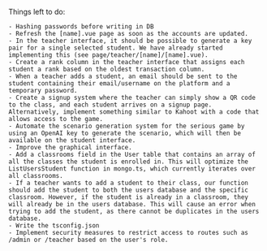 Things left to do:

    - Hashing passwords before writing in DB
    - Refresh the [name].vue page as soon as the accounts are updated.
    - In the teacher interface, it should be possible to generate a key pair for a single selected student. We have already started implementing this (see page/teacher/[name]/[name].vue).
    - Create a rank column in the teacher interface that assigns each student a rank based on the oldest transaction column.
    - When a teacher adds a student, an email should be sent to the student containing their email/username on the platform and a temporary password.
    - Create a signup system where the teacher can simply show a QR code to the class, and each student arrives on a signup page. Alternatively, implement something similar to Kahoot with a code that allows access to the game.
    - Automate the scenario generation system for the serious game by using an OpenAI key to generate the scenario, which will then be available on the student interface.
    - Improve the graphical interface.
    - Add a classrooms field in the User table that contains an array of all the classes the student is enrolled in. This will optimize the ListUsersStudent function in mongo.ts, which currently iterates over all classrooms.
    - If a teacher wants to add a student to their class, our function should add the student to both the users database and the specific classroom. However, if the student is already in a classroom, they will already be in the users database. This will cause an error when trying to add the student, as there cannot be duplicates in the users database.
    - Write the tsconfig.json
    - Implement security measures to restrict access to routes such as /admin or /teacher based on the user's role.
